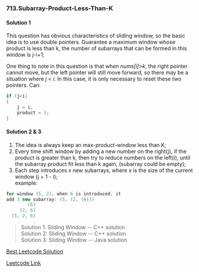 ### 713.Subarray-Product-Less-Than-K

#### Solution 1

This question has obvious characteristics of sliding window, so the basic idea is to use double pointers. Guarantee a maximum window whose product is less than k, the number of subarrays that can be formed in this window is j-i+1;    

One thing to note in this question is that when *nums[i]>k*, the right pointer cannot move, but the left pointer will still move forward, so there may be a situation where *j < i*. In this case, it is only necessary to reset these two pointers. Can:    

```cpp
if (j<i)
{
    j = i;
    product = 1;
}
```
#### Solution 2 & 3

1. The idea is always keep an max-product-window less than K;      
2. Every time shift window by adding a new number on the right(j), if the product is greater than k, then try to reduce numbers on the left(i), until the subarray product fit less than k again, (subarray could be empty);      
3. Each step introduces x new subarrays, where x is the size of the current window (j + 1 - i);       
example:    

```cpp
for window (5, 2), when 6 is introduced, it     
add 3 new subarray: (5, (2, (6)))     
        (6)    
     (2, 6)     
  (5, 2, 6)    
```   

> Solution 1: Sliding Window -- C++ solution        
> Solution 2: Sliding Window -- C++ solution         
> Solution 3: Sliding Window -- Java solution        

[Best Leetcode Solution](https://leetcode.com/problems/subarray-product-less-than-k/discuss/108861/JavaC%2B%2B-Clean-Code-with-Explanation)     

[Leetcode Link](https://leetcode.com/problems/subarray-product-less-than-k)
